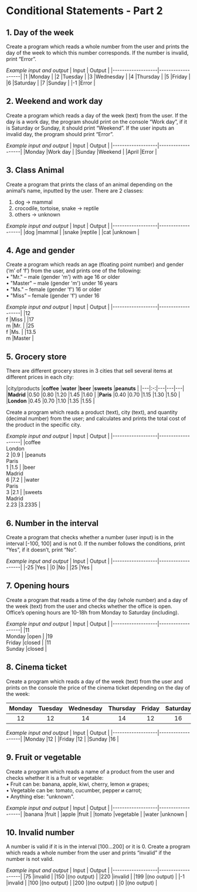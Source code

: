 # Conditional Statements - Part 2

## 1.	Day of the week
Create a program which reads a whole number from the user and prints the day of the week to which this number corresponds. If the number is invalid, print “Error”. 

*Example input and output*
|       Input       |      Output       |
|-------------------|-------------------|
|1                  |Monday         |
|2                  |Tuesday         |
|3                  |Wednesday         |
|4                  |Thursday         |
|5                  |Friday         |
|6                  |Saturday         |
|7                  |Sunday         |
|-1                  |Error         |



## 2.	Weekend and work day
Create a program which reads a day of the week (text) from the user. If the day is a work day, the program should print on the console “Work day”, if it is Saturday or Sunday, it should print “Weekend”. If the user inputs an invalid day, the program should print “Error”.

*Example input and output*
|       Input       |      Output       |
|-------------------|-------------------|
|Monday                  |Work day         |
|Sunday                  |Weekend         |
|April                  |Error         |




## 3.	Class Animal
Create a program that prints the class of an animal depending on the animal’s name, inputted by the user. There are 2 classes:  
1.	dog -> mammal  
2.	crocodile, tortoise, snake -> reptile  
3.	others -> unknown  

*Example input and output*
|       Input       |      Output       |
|-------------------|-------------------|
|dog                  |mammal         |
|snake                  |reptile         |
|cat                  |unknown         |



## 4.	Age and gender
Create a program which reads an age (floating point number) and gender (‘m’ of ‘f’) from the user, and prints one of the following:  
•	"Mr." – male (gender 'm') with age 16 or older  
•	"Master" – male (gender 'm') under 16 years  
•	"Ms." – female (gender 'f') 16 or older  
•	"Miss" – female (gender 'f') under 16  

*Example input and output*
|       Input       |      Output       |
|-------------------|-------------------|
|12<br>f                  |Miss         |
|17<br>m                  |Mr.         |
|25<br>f                  |Ms.         |
|13.5<br>m                  |Master         |




## 5.	Grocery store
There are different grocery stores in 3 cities that sell several items at different prices in each city:

|city/products   |__coffee__   |__water__   |__beer__   |__sweets__   |__peanuts__ |
|---|:-:|---|---|---|
|__Madrid__   |0.50   |0.80   |1.20   |1.45   |1.60 |
|__Paris__   |0.40   |0.70   |1.15   |1.30   |1.50 |
|__London__   |0.45   |0.70   |1.10   |1.35   |1.55 |


Create a program which reads a product (text), city (text), and quantity (decimal number) from the user; and calculates and prints the total cost of the product in the specific city.

*Example input and output*
|       Input       |      Output       |
|-------------------|-------------------|
|coffee<br>London<br>2                  |0.9         |
|peanuts<br>Paris<br>1                  |1.5         |
|beer<br>Madrid<br>6                  |7.2         |
|water<br>Paris<br>3                  |2.1         |
|sweets<br>Madrid<br>2.23                  |3.2335         |




## 6.	Number in the interval 
Create a program that checks whether a number (user input) is in the interval [-100, 100] and is not 0. If the number follows the conditions, print “Yes”, if it doesn’t, print “No”.

*Example input and output*
|       Input       |      Output       |
|-------------------|-------------------|
|-25                  |Yes         |
|0                  |No         |
|25                  |Yes         |



## 7.	Opening hours
Create a program that reads a time of the day (whole number) and a day of the week (text) from the user and checks whether the office is open. Office’s opening hours are 10-18h from Monday to Saturday (including). 

*Example input and output*
|       Input       |      Output       |
|-------------------|-------------------|
|11<br>Monday                  |open         |
|19<br>Friday                  |closed         |
|11<br>Sunday                  |closed         |



## 8.	Cinema ticket
Create a program which reads a day of the week (text) from the user and prints on the console the price of the cinema ticket depending on the day of the week:

| Monday | Tuesday | Wednesday | Thursday | Friday | Saturday | Sunday |
|  :---: |  :---:  |  :---:    |  :---:   |  :---: |  :---:   |  :---: |
|12      |12       |14         |14        |12      |16        |16      |

*Example input and output*
|       Input       |      Output       |
|-------------------|-------------------|
|Monday                  |12         |
|Friday                  |12         |
|Sunday                  |16         |



## 9.	Fruit or vegetable
Create a program which reads a name of a product from the user and checks whether it is a fruit or vegetable:  
•	Fruit can be:  banana, apple, kiwi, cherry, lemon и grapes;  
•	Vegetable can be:  tomato, cucumber, pepper и carrot;  
•	Anything else: "unknown".  

*Example input and output*
|       Input       |      Output       |
|-------------------|-------------------|
|banana                 |fruit         |
|apple                  |fruit         |
|tomato                  |vegetable         |
|water                  |unknown         |



## 10.	Invalid number
A number is valid if it is in the interval [100…200] or it is 0. Create a program which reads a whole number from the user and prints “invalid” if the number is not valid.

*Example input and output*
|       Input       |      Output       |
|-------------------|-------------------|
|75                 |invalid         |
|150                  |(no output)         |
|220                  |invalid         |
|199                  |(no output)         |
|-1                  |invalid        |
|100                  |(no output)         |
|200                  |(no output)         |
|0                  |(no output)         |


